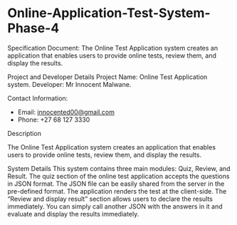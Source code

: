 # Online-Application-Test-System-Phase-4

Specification Document: The Online Test Application system creates an application that enables users to provide online tests, review them, and display the results.

Project and Developer Details
Project Name: Online Test Application system.
Developer: Mr Innocent Malwane.

Contact Information:
- Email: innocented00@gmail.com
- Phone: +27 68 127 3330

Description

The Online Test Application system creates an application that enables users to provide online tests, review them, and display the results.

System Details
This system contains three main modules: Quiz, Review, and Result. The quiz section of the online test application accepts the questions in JSON format. The JSON file can be easily shared from the server in the pre-defined format. The application renders the test at the client-side.
The “Review and display result” section allows users to declare the results immediately. You can simply call another JSON with the answers in it and evaluate and display the results immediately.
